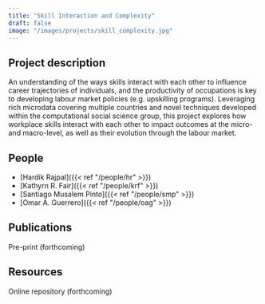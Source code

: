 ```yaml
---
title: "Skill Interaction and Complexity"
draft: false
image: "/images/projects/skill_complexity.jpg"
---
```




## Project description

An understanding of the ways skills interact with each other to influence career trajectories of individuals, and the productivity of occupations is key to developing labour market policies (e.g. upskilling programs). Leveraging rich microdata covering multiple countries and novel techniques developed within the computational social science group, this project explores how workplace skills interact with each other to impact outcomes at the micro- and macro-level, as well as their evolution through the labour market.


## People

* [Hardik Rajpal]({{< ref "/people/hr" >}}) 
* [Kathyrn R. Fair]({{< ref "/people/krf" >}}) 
* [Santiago Musalem Pinto]({{< ref "/people/smp" >}}) 
* [Omar A. Guerrero]({{< ref "/people/oag" >}}) 

## Publications

Pre-print (forthcoming)

## Resources

Online repository (forthcoming)
